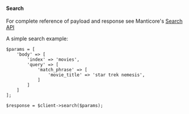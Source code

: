 #### Search
For complete reference of payload and response see Manticore's [Search API](https://docs.manticoresearch.com/latest/html/http_reference/json_search.html)

A simple search example:
```
$params = [
    'body' => [
        'index' => 'movies',
        'query' => [
            'match_phrase' => [
                'movie_title' => 'star trek nemesis',
            ]
        ]
    ]
];

$response = $client->search($params);
```
